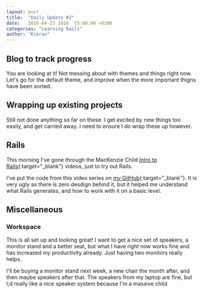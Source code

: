```yaml
---
layout: post
title:  "Daily Update #2"
date:   2016-04-23 2016  15:00:00 +0100
categories: "Learning Rails"
author: "Kieran"
---
```

## Blog to track progress

You are looking at it! Not messing about with themes and things right now. Let's go for the default theme, and improve when the more important thigns have been sorted.

## Wrapping up existing projects

Still not done anything so far on these. I get excited by new things too easily, and get carried away. I need to ensure I do wrap these up however.

## Rails

This morning I've gone through the MacKenzie Child [Intro to Rails](https://www.youtube.com/watch?v=2gUbteh54RM&list=PL23ZvcdS3XPKnwg3lMv-JGNCn08kB0wsA){:target="_blank"} videos, just to try out Rails.

I've put the code from this video series on [my GitHub](https://github.com/keerin/mackenzie-blog){:target="_blank"}. It is very ugly as there is zero desdign behind it, but it helped me understand what Rails generates, and how to work with it on a basic level.

## Miscellaneous

### Workspace

This is all set up and looking great! I want to get a nice set of speakers, a monitor stand and a better seat, but what I have right now works fine and has increased my productivity already. Just having two monitors really helps.

I'll be buying a monitor stand next week, a new chair the month after, and then maybe speakers after that. The speakers from my laptop are fine, but I;d really like a nice speaker system because I'm a massive child.
